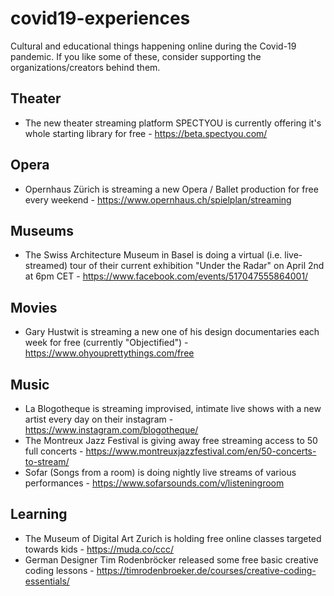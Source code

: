 # covid19-experiences

Cultural and educational things happening online during the Covid-19 pandemic. If you like some of these, consider supporting the organizations/creators behind them.


## Theater

- The new theater streaming platform SPECTYOU is currently offering it's whole starting library for free - https://beta.spectyou.com/


## Opera

- Opernhaus Zürich is streaming a new Opera / Ballet production for free every weekend - https://www.opernhaus.ch/spielplan/streaming


## Museums

- The Swiss Architecture Museum in Basel is doing a virtual (i.e. live-streamed) tour of their current exhibition "Under the Radar" on April 2nd at 6pm CET - https://www.facebook.com/events/517047555864001/


## Movies

- Gary Hustwit is streaming a new one of his design documentaries each week for free (currently "Objectified") - https://www.ohyouprettythings.com/free


## Music

- La Blogotheque is streaming improvised, intimate live shows with a new artist every day on their instagram - https://www.instagram.com/blogotheque/
- The Montreux Jazz Festival is giving away free streaming access to 50 full concerts - https://www.montreuxjazzfestival.com/en/50-concerts-to-stream/
- Sofar (Songs from a room) is doing nightly live streams of various performances - https://www.sofarsounds.com/v/listeningroom


## Learning

- The Museum of Digital Art Zurich is holding free online classes targeted towards kids - https://muda.co/ccc/
- German Designer Tim Rodenbröcker released some free basic creative coding lessons - https://timrodenbroeker.de/courses/creative-coding-essentials/
